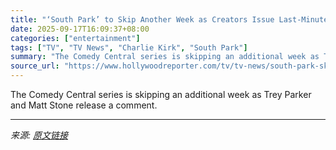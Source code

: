 ```yaml
---
title: "‘South Park’ to Skip Another Week as Creators Issue Last-Minute Statement"
date: 2025-09-17T16:09:37+08:00
categories: ["entertainment"]
tags: ["TV", "TV News", "Charlie Kirk", "South Park"]
summary: "The Comedy Central series is skipping an additional week as Trey Parker and Matt Stone release a comment."
source_url: "https://www.hollywoodreporter.com/tv/tv-news/south-park-skips-episode-charlie-kirk-1236373525/"
---
```


The Comedy Central series is skipping an additional week as Trey Parker and Matt Stone release a comment.

---

*来源: [原文链接](https://www.hollywoodreporter.com/tv/tv-news/south-park-skips-episode-charlie-kirk-1236373525/)*

